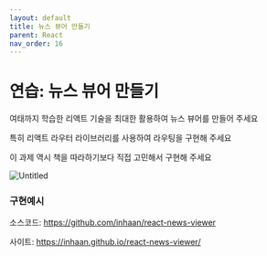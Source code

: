 ```yaml
---
layout: default
title: 뉴스 뷰어 만들기
parent: React
nav_order: 16
---
```


# 연습: 뉴스 뷰어 만들기

여태까지 학습한 리액트 기술을 최대한 활용하여 뉴스 뷰어를 만들어 주세요

특히 리액트 라우터 라이브러리를 사용하여 라우팅을 구현해 주세요

이 과제 역시 책을 따라하기보다 직접 고민해서 구현해 주세요

![Untitled](https://s3-us-west-2.amazonaws.com/secure.notion-static.com/071ad5c8-c95a-45f8-91ea-3b5f94bf972c/Untitled.png)

### 구현예시

소스코드:  https://github.com/inhaan/react-news-viewer

사이트:  https://inhaan.github.io/react-news-viewer/